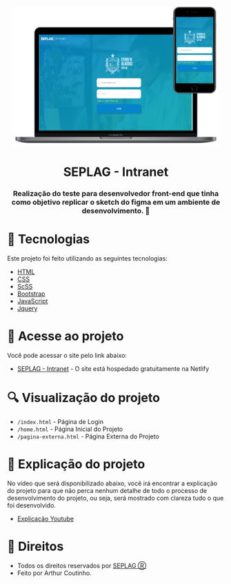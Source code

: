 <p align="center">
   <img src="/images/preview.png" alt="Tela de Login" width="480px"/>
</p>

<h1 align="center">SEPLAG - Intranet</h1>

<h3 align="center">
  Realização do teste para desenvolvedor front-end que tinha como objetivo replicar o sketch do figma em um ambiente de desenvolvimento. 🚀
</h3>

# 🎇 Tecnologias

Este projeto foi feito utilizando as seguintes tecnologias:

* [HTML](https://developer.mozilla.org/pt-BR/docs/Web/HTML)
* [CSS](https://developer.mozilla.org/pt-BR/docs/Web/CSS)
* [ScSS](https://sass-lang.com/)
* [Bootstrap](https://getbootstrap.com/)
* [JavaScript](https://developer.mozilla.org/pt-BR/docs/Web/JavaScript)
* [Jquery](https://jquery.com/)

# 🎯 Acesse ao projeto
Você pode acessar o site pelo link abaixo:
- [SEPLAG - Intranet](#) - O site está hospedado gratuitamente na Netlify

# :mag: Visualização do projeto

- `/index.html` - Página de Login
- `/home.html` - Página Inicial do Projeto
- `/pagina-externa.html` - Página Externa do Projeto

# 🎥 Explicação do projeto
No vídeo que será disponibilizado abaixo, você irá encontrar a explicação do projeto para que não perca nenhum detalhe de todo o processo de desenvolvimento do projeto, ou seja, será mostrado com clareza tudo o que foi desenvolvido.
- [Explicação Youtube](#)

# 💼 Direitos
- Todos os direitos reservados por [SEPLAG Ⓡ](http://www.seplag.al.gov.br/)
- Feito por Arthur Coutinho.